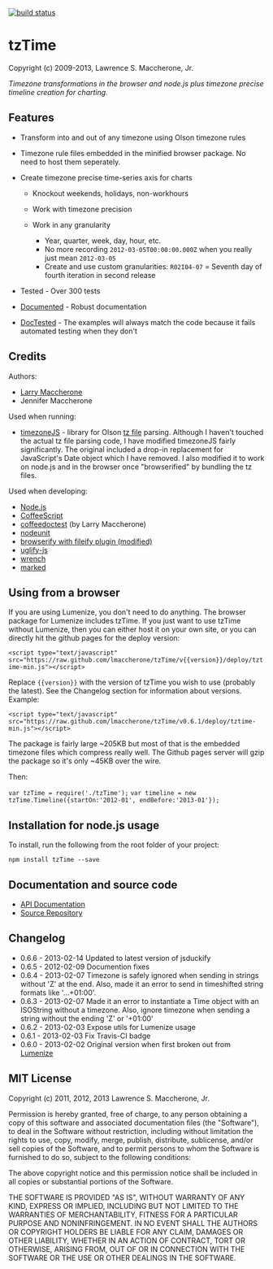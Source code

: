 [![build status](https://travis-ci.org/lmaccherone/tzTime.png?branch=master)](http://travis-ci.org/lmaccherone/tzTime)
# tzTime #

Copyright (c) 2009-2013, Lawrence S. Maccherone, Jr.

_Timezone transformations in the browser and node.js plus timezone precise timeline creation for charting._

## Features ##

* Transform into and out of any timezone using Olson timezone rules
* Timezone rule files embedded in the minified browser package. No need to host them
  seperately.
* Create timezone precise time-series axis for charts

  * Knockout weekends, holidays, non-workhours
  * Work with timezone precision
  * Work in any granularity

    * Year, quarter, week, day, hour, etc.
    * No more recording `2012-03-05T00:00:00.000Z` when you really just mean `2012-03-05`
    * Create and use custom granularities: `R02I04-07` = Seventh day of fourth iteration in
      second release

* Tested - Over 300 tests
* [Documented](http://lmaccherone.github.com/tzTime/docs/tztime-docs/index.html) - Robust
  documentation
* [DocTested](https://github.com/lmaccherone/coffeedoctest) - The examples will always match
  the code because it fails automated testing when they don't

## Credits ##

Authors:

* [Larry Maccherone](http://maccherone.com)
* Jennifer Maccherone

Used when running:

* [timezoneJS](https://github.com/mde/timezone-js) - library for Olson
  [tz file](http://www.twinsun.com/tz/tz-link.htm) parsing.  Although I haven't touched the
  actual tz file parsing code, I have modified timezoneJS fairly significantly. The original 
  included a drop-in replacement for JavaScript's Date object which I have removed. I also 
  modified it to work on node.js and in the browser once "browserified" by bundling the tz 
  files.

Used when developing:

* [Node.js](http://nodejs.org/)
* [CoffeeScript](http://coffeescript.org/)
* [coffeedoctest](https://github.com/lmaccherone/coffeedoctest) (by Larry Maccherone)
* [nodeunit](https://github.com/caolan/nodeunit)
* [browserify with fileify plugin (modified)](https://github.com/substack/node-browserify)
* [uglify-js](https://github.com/mishoo/UglifyJS)
* [wrench](https://github.com/ryanmcgrath/wrench-js)
* [marked](https://github.com/chjj/marked)

## Using from a browser ##

If you are using Lumenize, you don't need to do anything. The browser package for Lumenize includes tzTime. If you just want to use tzTime without Lumenize, then you can either host it on your own site, or you can directly hit the github pages for the deploy version:

`<script type="text/javascript" src="https://raw.github.com/lmaccherone/tzTime/v{{version}}/deploy/tztime-min.js"></script>`

Replace `{{version}}` with the version of tzTime you wish to use (probably the latest). See the Changelog section for information about versions. Example:

`<script type="text/javascript" src="https://raw.github.com/lmaccherone/tzTime/v0.6.1/deploy/tztime-min.js"></script>`

The package is fairly large ~205KB but most of that is the embedded timezone files which compress really well. The Github pages server will gzip the package so it's only ~45KB over the wire.

Then:

`var tzTime = require('./tzTime');`
`var timeline = new tzTime.Timeline({startOn:'2012-01', endBefore:'2013-01'});`
    
## Installation for node.js usage ##

To install, run the following from the root folder of your project:

`npm install tzTime --save`

## Documentation and source code ##

* [API Documentation](http://lmaccherone.github.com/tzTime/docs/tztime-docs/index.html)
* [Source Repository](https://github.com/lmaccherone/tzTime)

## Changelog ##

* 0.6.6 - 2013-02-14 Updated to latest version of jsduckify
* 0.6.5 - 2012-02-09 Documention fixes
* 0.6.4 - 2013-02-07 Timezone is safely ignored when sending in strings without 'Z' at the 
  end. Also, made it an error to send in timeshifted string formats like '...+01:00'. 
* 0.6.3 - 2013-02-07 Made it an error to instantiate a Time object with an ISOString without a 
  timezone. Also, ignore timezone when sending a string without the ending 'Z' or '+01:00'
* 0.6.2 - 2013-02-03 Expose utils for Lumenize usage
* 0.6.1 - 2013-02-03 Fix Travis-CI badge
* 0.6.0 - 2013-02-02 Original version when first broken out from [Lumenize](http://lmaccherone.github.com/Lumenize)

## MIT License ##

Copyright (c) 2011, 2012, 2013 Lawrence S. Maccherone, Jr.

Permission is hereby granted, free of charge, to any person obtaining a copy of this software and associated 
documentation files (the "Software"), to deal in the Software without restriction, including without limitation 
the rights to use, copy, modify, merge, publish, distribute, sublicense, and/or sell copies of the Software, and 
to permit persons to whom the Software is furnished to do so, subject to the following conditions:

The above copyright notice and this permission notice shall be included in all copies or substantial portions of the Software.

THE SOFTWARE IS PROVIDED "AS IS", WITHOUT WARRANTY OF ANY KIND, EXPRESS OR IMPLIED, INCLUDING BUT NOT LIMITED 
TO THE WARRANTIES OF MERCHANTABILITY, FITNESS FOR A PARTICULAR PURPOSE AND NONINFRINGEMENT. IN NO EVENT SHALL 
THE AUTHORS OR COPYRIGHT HOLDERS BE LIABLE FOR ANY CLAIM, DAMAGES OR OTHER LIABILITY, WHETHER IN AN ACTION OF 
CONTRACT, TORT OR OTHERWISE, ARISING FROM, OUT OF OR IN CONNECTION WITH THE SOFTWARE OR THE USE OR OTHER DEALINGS 
IN THE SOFTWARE.





